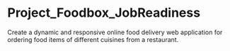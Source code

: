 # Project_Foodbox_JobReadiness
Create a dynamic and responsive online food delivery web application for ordering food items of different cuisines from a restaurant.
